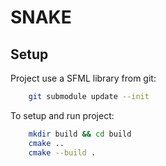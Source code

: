 # SNAKE

## Setup

Project use a SFML library from git:

```bash
    git submodule update --init
```

To setup and run project:

```bash
    mkdir build && cd build
    cmake ..
    cmake --build .
```
